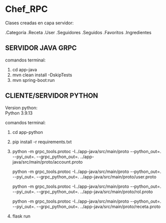 # Chef_RPC

Clases creadas en capa servidor:

.Categoría
.Receta
.User
.Seguidores
.Seguidos
.Favoritos
.Ingredientes

## SERVIDOR JAVA GRPC

comandos terminal:

1. cd app-java
2. mvn clean install -DskipTests
3. mvn spring-boot:run

## CLIENTE/SERVIDOR PYTHON 

Version python:  
Python 3.9.13

comandos terminal:

1. cd app-python
2. pip install -r requirements.txt
3. python -m grpc_tools.protoc -I../app-java/src/main/proto --python_out=. --pyi_out=. --grpc_python_out=. ../app-java/src/main/proto/account.proto

   python -m grpc_tools.protoc -I../app-java/src/main/proto --python_out=. --pyi_out=. --grpc_python_out=. ../app-java/src/main/proto/user.proto

   python -m grpc_tools.protoc -I../app-java/src/main/proto --python_out=. --pyi_out=. --grpc_python_out=. ../app-java/src/main/proto/rol.proto

   python -m grpc_tools.protoc -I../app-java/src/main/proto --python_out=. --pyi_out=. --grpc_python_out=. ../app-java/src/main/proto/receta.proto

4. flask run
